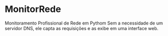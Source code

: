 # MonitorRede
Monitoramento Profissional de Rede em Pythom Sem a necessidade de um servidor DNS, ele capta as requisições e as exibe em uma interface web.
